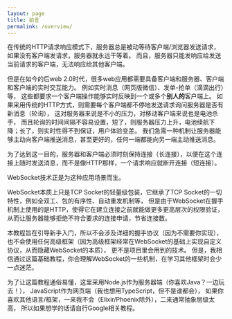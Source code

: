 ```yaml
---
layout: page
title: 前言
permalink: /overview/
---
```


在传统的HTTP请求响应模式下，服务器总是被动等待客户端/浏览器发送请求，
如果没有客户端发请求，服务器就永远干等着。
而且，服务器只能发响应给发送当前请求的客户端，无法响应给其他客户端。

但是在如今的后web 2.0时代，很多web应用都需要具备客户端和服务器、客户端和客户端的实时交互能力。
例如实时消息（网页版微信）、发单-抢单（滴滴出行）等，
这些都要求一个客户端操作能够实时反映到一个或多个**别人的**客户端上。
如果采用传统的HTTP方式，则需要每个客户端都不停地发送请求询问服务器是否有新消息（轮询），
这对服务器来说是不小的压力，对移动客户端来说也是电池杀手，
而且轮询的时间间隔不容易设置，短了，则服务器压力上升，电池续航下降；长了，则实时性得不到保证，用户体验变差。
我们急需一种机制让服务器能够主动向客户端推送消息，甚至更好的，任何一端都能向另一端主动推送消息。

为了达到这一目的，服务器和客户端必须时刻保持连接（长连接），以便在这个连接上随时发送消息，而不是像HTTP那样，一个请求响应就断开连接（短连接）。

WebSocket技术正是为这种应用场景而生。

WebSocket本质上只是TCP Socket的轻量级包装，它继承了TCP Socket的一切特性，例如全双工、包的有序性、自动重发机制等，
但是由于WebSocket在握手机制上使用的是HTTP，使得它在建立连接之前就能做更多更高层次的权限验证，
从而让服务器能够拒绝不符合要求的连接申请，节省连接数。

本教程旨在引导新手入门，所以不会涉及详细的握手协议（因为不需要你实现），
也不会使用任何高级框架（因为高级框架经常在WebSocket的基础上实现自定义协议，从而隐藏WebSocket的本质），
更不是项目里会用到的技术。
但是，我相信通过这篇基础教程，你会理解WebSocket的一些机制，在学习其他框架时会少一点迷茫。

为了让这篇教程通俗易懂，这里采用Node.js作为服务器端（你喜欢Java？一边玩去！），
JavaScript作为网页端（我也想用TypeScript，但不是谁都会），
如果你喜欢其他语言/框架，一来我不会（Elixir/Phoenix除外），二来通常抽象层级太高，
所以如果想学的话请自行Google相关教程。

